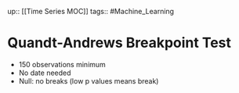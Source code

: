 up:: [[Time Series MOC]]
tags:: #Machine_Learning 
# Quandt-Andrews Breakpoint Test
- 150 observations minimum
- No date needed
- Null: no breaks (low p values means break)